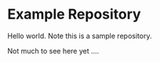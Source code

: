 # Example Repository
Hello world. Note this is a sample repository.

Not much to see here yet ....

